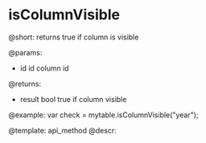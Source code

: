 isColumnVisible
=============


@short: returns true if column is visible
	

@params:
- id        id        column id

@returns:
- result     bool    true if column visible
	

@example:
var check = mytable.isColumnVisible("year");


@template:	api_method
@descr:


